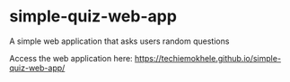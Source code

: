 # simple-quiz-web-app
A simple web application that asks users random questions

Access the web application here: https://techiemokhele.github.io/simple-quiz-web-app/
